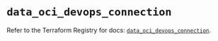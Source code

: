 # `data_oci_devops_connection`

Refer to the Terraform Registry for docs: [`data_oci_devops_connection`](https://registry.terraform.io/providers/oracle/oci/7.19.0/docs/data-sources/devops_connection).
